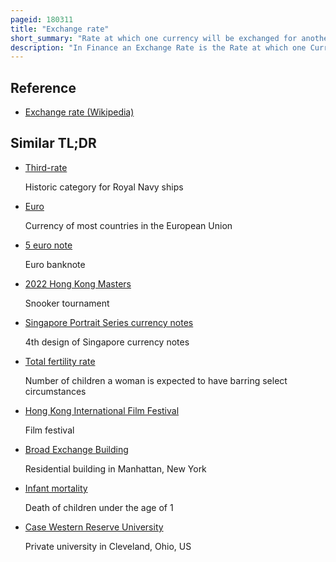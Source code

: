 ```yaml
---
pageid: 180311
title: "Exchange rate"
short_summary: "Rate at which one currency will be exchanged for another"
description: "In Finance an Exchange Rate is the Rate at which one Currency is exchanged for another Currency. Currencies are most often national Currencies but may be sub-national as in the Case of Hong Kong or supranational as in the Case of the Euro."
---
```


## Reference

- [Exchange rate (Wikipedia)](https://en.wikipedia.org/?curid=180311)

## Similar TL;DR

- [Third-rate](/tldr/en/third-rate)

  Historic category for Royal Navy ships

- [Euro](/tldr/en/euro)

  Currency of most countries in the European Union

- [5 euro note](/tldr/en/5-euro-note)

  Euro banknote

- [2022 Hong Kong Masters](/tldr/en/2022-hong-kong-masters)

  Snooker tournament

- [Singapore Portrait Series currency notes](/tldr/en/singapore-portrait-series-currency-notes)

  4th design of Singapore currency notes

- [Total fertility rate](/tldr/en/total-fertility-rate)

  Number of children a woman is expected to have barring select circumstances

- [Hong Kong International Film Festival](/tldr/en/hong-kong-international-film-festival)

  Film festival

- [Broad Exchange Building](/tldr/en/broad-exchange-building)

  Residential building in Manhattan, New York

- [Infant mortality](/tldr/en/infant-mortality)

  Death of children under the age of 1

- [Case Western Reserve University](/tldr/en/case-western-reserve-university)

  Private university in Cleveland, Ohio, US
